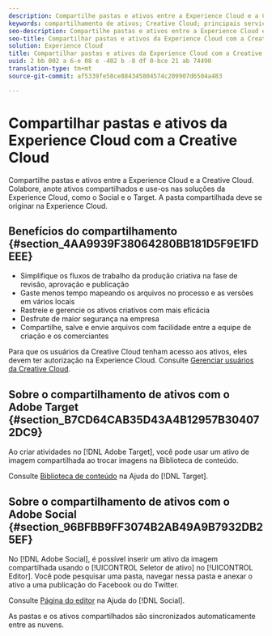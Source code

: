 ```yaml
---
description: Compartilhe pastas e ativos entre a Experience Cloud e a Creative Cloud. Colabore, anote ativos compartilhados e use-os nas soluções da Experience Cloud, como o Social e o Target. A pasta compartilhada deve se originar na Experience Cloud.
keywords: compartilhamento de ativos; Creative Cloud; principais serviços
seo-description: Compartilhe pastas e ativos entre a Experience Cloud e a Creative Cloud. Colabore, anote ativos compartilhados e use-os nas soluções da Experience Cloud, como o Social e o Target. A pasta compartilhada deve se originar na Experience Cloud.
seo-title: Compartilhar pastas e ativos da Experience Cloud com a Creative Cloud
solution: Experience Cloud
title: Compartilhar pastas e ativos da Experience Cloud com a Creative Cloud
uuid: 2 bb 002 a 6-e 08 e -402 b -8 df 0-bce 21 ab 74490
translation-type: tm+mt
source-git-commit: af5339fe58ce884345804574c209907d6504a483

---
```



# Compartilhar pastas e ativos da Experience Cloud com a Creative Cloud

Compartilhe pastas e ativos entre a Experience Cloud e a Creative Cloud. Colabore, anote ativos compartilhados e use-os nas soluções da Experience Cloud, como o Social e o Target. A pasta compartilhada deve se originar na Experience Cloud.

## Benefícios do compartilhamento {#section_4AA9939F38064280BB181D5F9E1FDEEE}

* Simplifique os fluxos de trabalho da produção criativa na fase de revisão, aprovação e publicação
* Gaste menos tempo mapeando os arquivos no processo e as versões em vários locais
* Rastreie e gerencie os ativos criativos com mais eficácia
* Desfrute de maior segurança na empresa
* Compartilhe, salve e envie arquivos com facilidade entre a equipe de criação e os comerciantes

Para que os usuários da Creative Cloud tenham acesso aos ativos, eles devem ter autorização na Experience Cloud. Consulte [Gerenciar usuários da Creative Cloud](../experience-cloud-assets/t-admin-add-cc-user.md#task_F36D4F1D49B44F09A54F7371810D2752).

## Sobre o compartilhamento de ativos com o Adobe Target {#section_B7CD64CAB35D43A4B12957B304072DC9}

Ao criar atividades no [!DNL Adobe Target], você pode usar um ativo de imagem compartilhada ao trocar imagens na Biblioteca de conteúdo.

Consulte [Biblioteca de conteúdo](https://marketing.adobe.com/resources/help/en_US/target/target/?f=c_manage_content) na Ajuda do [!DNL Target].

## Sobre o compartilhamento de ativos com o Adobe Social {#section_96BFBB9FF3074B2AB49A9B7932DB25EF}

No [!DNL Adobe Social], é possível inserir um ativo da imagem compartilhada usando o [!UICONTROL Seletor de ativo] no [!UICONTROL Editor]. Você pode pesquisar uma pasta, navegar nessa pasta e anexar o ativo a uma publicação do Facebook ou do Twitter.

Consulte [Página do editor](https://marketing.adobe.com/resources/help/en_US/social/?f=c_pub_publisher) na Ajuda do [!DNL Social].

As pastas e os ativos compartilhados são sincronizados automaticamente entre as nuvens.
